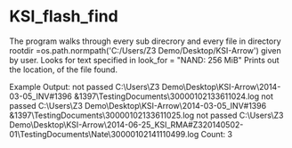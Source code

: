 KSI_flash_find
==============

The program walks through every sub direcrory and every file 
in directory rootdir =os.path.normpath('C:/Users/Z3 Demo/Desktop/KSI-Arrow') given by user.
Looks for text specified in look_for  = "NAND:  256 MiB"
Prints out the location, of the file found.

Example Output:
not passed
C:\Users\Z3 Demo\Desktop\KSI-Arrow\2014-03-05_INV#1396 &1397\TestingDocuments\30000102133611024.log
not passed
C:\Users\Z3 Demo\Desktop\KSI-Arrow\2014-03-05_INV#1396 &1397\TestingDocuments\30000102133611025.log
not passed
C:\Users\Z3 Demo\Desktop\KSI-Arrow\2014-06-25_KSI_RMA#Z320140502-01\TestingDocuments\Nate\30000102141110499.log
Count:  3